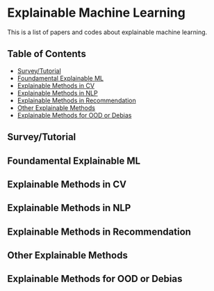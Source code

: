 
# Explainable Machine Learning
This is a list of papers and codes about explainable machine learning.

## Table of Contents
- [Survey/Tutorial](#survey-paper)
- [Foundamental Explainable ML](#foundamental-XAI)
- [Explainable Methods in CV](#XAI-CV)
- [Explainable Methods in NLP](#XAI-NLP)
- [Explainable Methods in Recommendation](#XAI-Rec)
- [Other Explainable Methods](#XAI-Other)
- [Explainable Methods for OOD or Debias](#XAI-OOD)

<!--- * Title, in *NeurIPS* 2019. [\[paper\]]() [\[code\]]() ---> 

## Survey/Tutorial


## Foundamental Explainable ML

## Explainable Methods in CV


## Explainable Methods in NLP


## Explainable Methods in Recommendation


## Other Explainable Methods


## Explainable Methods for OOD or Debias
